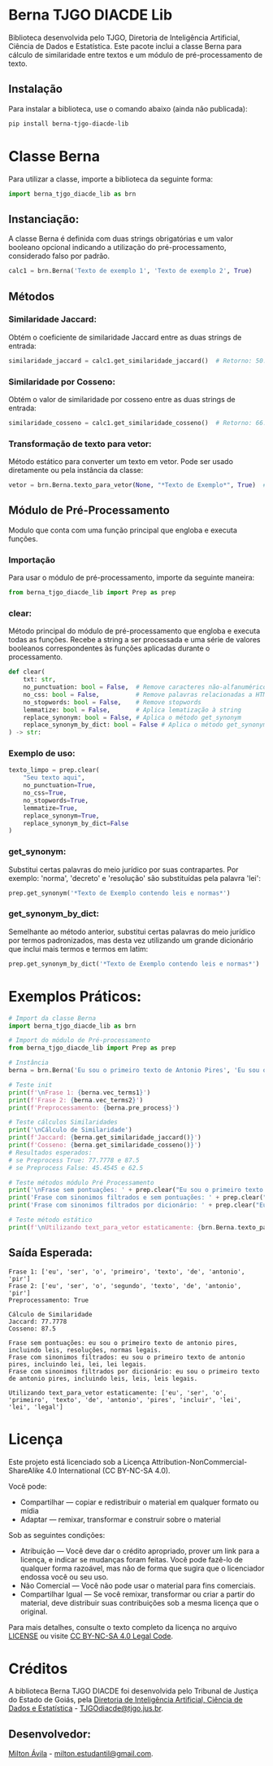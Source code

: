 # Berna TJGO DIACDE Lib

Biblioteca desenvolvida pelo TJGO, Diretoria de Inteligência Artificial, Ciência de Dados e Estatística. Este pacote inclui a classe Berna para cálculo de similaridade entre textos e um módulo de pré-processamento de texto.

## Instalação

Para instalar a biblioteca, use o comando abaixo (ainda não publicada):
```bash
pip install berna-tjgo-diacde-lib
```

# Classe Berna
Para utilizar a classe, importe a biblioteca da seguinte forma:
```python
import berna_tjgo_diacde_lib as brn
```

## Instanciação:
A classe Berna é definida com duas strings obrigatórias e um valor booleano opcional indicando a utilização do pré-processamento, considerado falso por padrão.
```python
calc1 = brn.Berna('Texto de exemplo 1', 'Texto de exemplo 2', True)
```

## Métodos
### Similaridade Jaccard: 
Obtém o coeficiente de similaridade Jaccard entre as duas strings de entrada:
```python
similaridade_jaccard = calc1.get_similaridade_jaccard()  # Retorno: 50.0
```

### Similaridade por Cosseno: 
Obtém o valor de similaridade por cosseno entre as duas strings de entrada:
```python
similaridade_cosseno = calc1.get_similaridade_cosseno()  # Retorno: 66.6667
```

### Transformação de texto para vetor: 
Método estático para converter um texto em vetor. Pode ser usado diretamente ou pela instância da classe:
```python
vetor = brn.Berna.texto_para_vetor(None, "*Texto de Exemplo*", True)  # Retorno: ['texto', 'exemplo']
```

## Módulo de Pré-Processamento
Modulo que conta com uma função principal que engloba e executa funções.

### Importação
Para usar o módulo de pré-processamento, importe da seguinte maneira:
```python
from berna_tjgo_diacde_lib import Prep as prep
```

### clear: 
Método principal do módulo de pré-processamento que engloba e executa todas as funções. Recebe a string a ser processada e uma série de valores booleanos correspondentes às funções aplicadas durante o processamento.
```python
def clear(
    txt: str,
    no_punctuation: bool = False,  # Remove caracteres não-alfanuméricos
    no_css: bool = False,          # Remove palavras relacionadas a HTML e CSS
    no_stopwords: bool = False,    # Remove stopwords
    lemmatize: bool = False,       # Aplica lematização à string
    replace_synonym: bool = False, # Aplica o método get_synonym
    replace_synonym_by_dict: bool = False # Aplica o método get_synonym_by_dict
) -> str:
```

### Exemplo de uso:
```python
texto_limpo = prep.clear(
    "Seu texto aqui",
    no_punctuation=True,
    no_css=True,
    no_stopwords=True,
    lemmatize=True,
    replace_synonym=True,
    replace_synonym_by_dict=False
)
```

### get_synonym: 
Substitui certas palavras do meio jurídico por suas contrapartes. Por exemplo: 'norma', 'decreto' e 'resolução' são substituídas pela palavra 'lei':
```python
prep.get_synonym('*Texto de Exemplo contendo leis e normas*')           # Retornaria '*Texto de Exemplo contendo lei e lei*'
```

### get_synonym_by_dict:
Semelhante ao método anterior, substitui certas palavras do meio jurídico por termos padronizados, mas desta vez utilizando um grande dicionário que inclui mais termos e termos em latim:
```python
prep.get_synonym_by_dict('*Texto de Exemplo contendo leis e normas*')   # Retornaria '*Texto de Exemplo contendo leis e Leis*'
```

# Exemplos Práticos:
```python
# Import da classe Berna
import berna_tjgo_diacde_lib as brn

# Import do módulo de Pré-processamento
from berna_tjgo_diacde_lib import Prep as prep

# Instância
berna = brn.Berna('Eu sou o primeiro texto de Antonio Pires', 'Eu sou o segundo texto de antonio pires', True)

# Teste init
print(f'\nFrase 1: {berna.vec_terms1}')
print(f'Frase 2: {berna.vec_terms2}')
print(f'Preprocessamento: {berna.pre_process}')

# Teste cálculos Similaridades 
print('\nCálculo de Similaridade')
print(f'Jaccard: {berna.get_similaridade_jaccard()}')
print(f'Cosseno: {berna.get_similaridade_cosseno()}')
# Resultados esperados:
# se Preprocess True: 77.7778 e 87.5
# se Preprocess False: 45.4545 e 62.5

# Teste métodos módulo Pré Processamento
print('\nFrase sem pontuações: ' + prep.clear("Eu sou o primeiro texto de antonio pires, incluindo leis, resoluções, normas legais."))
print('Frase com sinonimos filtrados e sem pontuações: ' + prep.clear("Eu sou o primeiro texto de antonio pires, incluindo leis, resoluções, normas legais.", replace_synonym=True))
print('Frase com sinonimos filtrados por dicionário: ' + prep.clear("Eu sou o primeiro texto de antonio pires, incluindo leis, resoluções, normas legais.", False, replace_synonym_by_dict=True))

# Teste método estático
print(f'\nUtilizando text_para_vetor estaticamente: {brn.Berna.texto_para_vetor(None, "Eu sou o primeiro texto de antonio pires, incluindo leis, resoluções, normas legais.", True)}\n')
```

## Saída Esperada:
```
Frase 1: ['eu', 'ser', 'o', 'primeiro', 'texto', 'de', 'antonio', 'pir']
Frase 2: ['eu', 'ser', 'o', 'segundo', 'texto', 'de', 'antonio', 'pir']
Preprocessamento: True

Cálculo de Similaridade
Jaccard: 77.7778
Cosseno: 87.5

Frase sem pontuações: eu sou o primeiro texto de antonio pires, incluindo leis, resoluções, normas legais.
Frase com sinonimos filtrados: eu sou o primeiro texto de antonio pires, incluindo lei, lei, lei legais.
Frase com sinonimos filtrados por dicionário: eu sou o primeiro texto de antonio pires, incluindo leis, leis, leis legais.

Utilizando text_para_vetor estaticamente: ['eu', 'ser', 'o', 'primeiro', 'texto', 'de', 'antonio', 'pires', 'incluir', 'lei', 'lei', 'legal']
```

# Licença

Este projeto está licenciado sob a Licença Attribution-NonCommercial-ShareAlike 4.0 International (CC BY-NC-SA 4.0). 

Você pode:
- Compartilhar — copiar e redistribuir o material em qualquer formato ou mídia
- Adaptar — remixar, transformar e construir sobre o material

Sob as seguintes condições:
- Atribuição — Você deve dar o crédito apropriado, prover um link para a licença, e indicar se mudanças foram feitas. Você pode fazê-lo de qualquer forma razoável, mas não de forma que sugira que o licenciador endossa você ou seu uso.
- Não Comercial — Você não pode usar o material para fins comerciais.
- Compartilhar Igual — Se você remixar, transformar ou criar a partir do material, deve distribuir suas contribuições sob a mesma licença que o original.

Para mais detalhes, consulte o texto completo da licença no arquivo [LICENSE](./LICENSE) ou visite [CC BY-NC-SA 4.0 Legal Code](https://creativecommons.org/licenses/by-nc-sa/4.0/legalcode).

# Créditos
A biblioteca Berna TJGO DIACDE foi desenvolvida pelo Tribunal de Justiça do Estado de Goiás, pela [Diretoria de Inteligência Artificial, Ciência de Dados e Estatística](https://github.com/TJGO-DIACDE) - <TJGOdiacde@tjgo.jus.br>.

## Desenvolvedor:
[Milton Ávila](https://github.com/Milton-Avila) - <milton.estudantil@gmail.com>.
